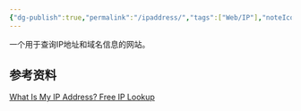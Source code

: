 ```yaml
---
{"dg-publish":true,"permalink":"/ipaddress/","tags":["Web/IP"],"noteIcon":""}
---
```


一个用于查询IP地址和域名信息的网站。


## 参考资料
[What Is My IP Address? Free IP Lookup](https://www.ipaddress.com/)